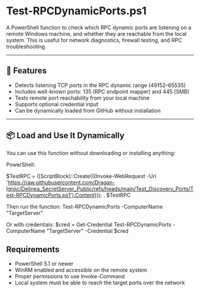 # Test-RPCDynamicPorts.ps1

A PowerShell function to check which RPC dynamic ports are listening on a remote Windows machine, and whether they are reachable from the local system. This is useful for network diagnostics, firewall testing, and RPC troubleshooting.

---

## 🔧 Features

- Detects listening TCP ports in the RPC dynamic range (49152–65535)
- Includes well-known ports: 135 (RPC endpoint mapper) and 445 (SMB)
- Tests remote port reachability from your local machine
- Supports optional credential input
- Can be dynamically loaded from GitHub without installation

---

## 📦 Load and Use It Dynamically

You can use this function without downloading or installing anything:

PowerShell:

$TestRPC = ([ScriptBlock]::Create(((Invoke-WebRequest -Uri 'https://raw.githubusercontent.com/Dragan-Ignjic/Delinea_SecretServer_Public/refs/heads/main/Test_Discovery_Ports/Test-RPCDynamicPorts.ps1').Content))); . $TestRPC

Then run the function:
Test-RPCDynamicPorts -ComputerName "TargetServer"

Or with credentials:
$cred = Get-Credential
Test-RPCDynamicPorts -ComputerName "TargetServer" -Credential $cred

## Requirements
- PowerShell 5.1 or newer
- WinRM enabled and accessible on the remote system
- Proper permissions to use Invoke-Command
- Local system must be able to reach the target ports over the network
